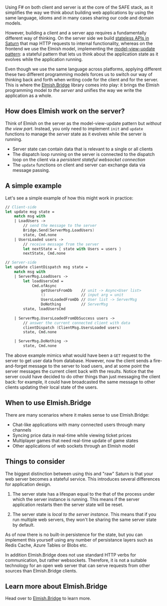 Using F# on both client and server is at the core of the SAFE stack, as it simplifies the way we think about building web applications by using the same language, idioms and in many cases sharing our code and domain models.

However, building a client and a server app requires a fundamentally different way of thinking. On the server side we build [stateless APIs in Saturn](component-saturn) that map HTTP requests to internal functionality, whereas on the frontend we use the Elmish model, implementing the [model-view-update pattern](component-elmish): a stateful pattern that lets us think about the application state as it evolves while the application running. 

Even though we use the same language across platforms, applying different these two different programming models forces us to switch our way of thinking back and forth when writing code for the client and for the server. This is where the [Elmish.Bridge](https://github.com/Nhowka/Elmish.Bridge) library comes into play: it brings the Elmish programming model *to the server* and unifies the way we write the application as a whole.

## How does Elmish work on the server?
Think of Elmish on the server as the model-view-update pattern but *without the view part*. Instead, you only need to implement `init` and `update` functions to manage the *server* state as it evolves while the server is running.

* Server state can contain data that is relevant to a single or all clients
* The dispatch loop running on the server is connected to the dispatch loop on the client via a *persistent stateful websocket connection*
* The `update` functions on client and server can exchange data via message passing.

## A simple example
Let's see a simple example of how this might work in practice:

```fsharp
// Client-side 
let update msg state = 
    match msg with 
    | LoadUsers -> 
        // send the message to the server
        Bridge.Send(ServerMsg.LoadUsers)
        state, Cmd.none
    | UsersLoaded users ->
        // receive message from the server
        let nextState = { state with Users = users }
        nextState, Cmd.none

// Server-side
let update clientDispatch msg state = 
    match msg with 
    | ServerMsg.LoadUsers ->
        let loadUsersCmd = 
            Cmd.ofAsync 
                getUsersFromDb    // unit -> Async<User list>
                ()                // input arg = unit
                UsersLoadedFromDb // User list -> ServerMsg
                DoNothing         // ServerMsg
        state, loadUsersCmd
                     
    | ServerMsg.UsersLoadedFromDbSuccess users ->
        // answer the current connected client with data
        clientDispatch (ClientMsg.UsersLoaded users)
        state, Cmd.none

    | ServerMsg.DoNothing ->
        state, Cmd.none
```

The above example mimics what would have been a `GET` request to the server to get user data from database. However, now the client sends a fire-and-forget message to the server to load users, and at some point the server messages the current client back with the results. Notice that the server could have decided to do other things than just messaging the client back: for example, it could have broadcasted the same message to other clients updating their local state of the users.  

## When to use Elmish.Bridge
There are many scenarios where it makes sense to use Elmish.Bridge:

* Chat-like applications with many connected users through many channels
* Syncing price data in real-time while viewing ticket prices
* Multiplayer games that need real-time update of game states
* Other applications of web sockets through an Elmish model

## Things to consider
The biggest distinction between using this and "raw" Saturn is that your web server becomes a stateful service. This introduces several differences for application design.

1. The server state has a lifespan equal to the that of the process under which the server instance is running. This means if the server application restarts then the server state will be reset.

2. The server state is *local to the server instance*. This means that if you run multiple web servers, they won't be sharing the same server state by default.

As of now there is no built-in persistence for the state, but you can implement this yourself using any number of persistance layers such as Redis Cache, Azure Tables or Blobs etc.

In addition Elmish.Bridge does not use standard HTTP verbs for communication, but rather websockets. Therefore, it is not a suitable technology for an open web server that can serve requests from other sources than Elmish.Bridge clients.

## Learn more about Elmish.Bridge
Head over to [Elmish.Bridge](https://github.com/Nhowka/Elmish.Bridge) to learn more. 
